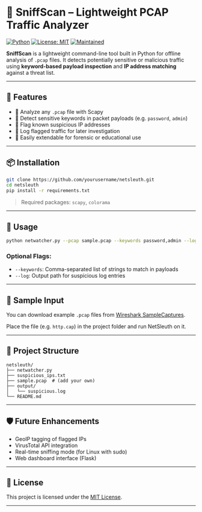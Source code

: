 
# 🔐 SniffScan – Lightweight PCAP Traffic Analyzer

[![Python](https://img.shields.io/badge/python-3.8+-blue.svg)](https://www.python.org/)
[![License: MIT](https://img.shields.io/badge/License-MIT-green.svg)](LICENSE)
[![Maintained](https://img.shields.io/badge/status-maintained-brightgreen.svg)]()

**SniffScan** is a lightweight command-line tool built in Python for offline analysis of `.pcap` files. It detects potentially sensitive or malicious traffic using **keyword-based payload inspection** and **IP address matching** against a threat list.

---

## 🔧 Features

- 📁 Analyze any `.pcap` file with Scapy
- 🧠 Detect sensitive keywords in packet payloads (e.g. `password`, `admin`)
- 🚨 Flag known suspicious IP addresses
- 📝 Log flagged traffic for later investigation
- 🔌 Easily extendable for forensic or educational use

---

## 📦 Installation

```bash
git clone https://github.com/yourusername/netsleuth.git
cd netsleuth
pip install -r requirements.txt
```

> Required packages: `scapy`, `colorama`

---

## 🚀 Usage

```bash
python netwatcher.py --pcap sample.pcap --keywords password,admin --log output/suspicious.log
```

### Optional Flags:
- `--keywords`: Comma-separated list of strings to match in payloads
- `--log`: Output path for suspicious log entries

---

## 🧪 Sample Input

You can download example `.pcap` files from [Wireshark SampleCaptures](https://wiki.wireshark.org/SampleCaptures).

Place the file (e.g. `http.cap`) in the project folder and run NetSleuth on it.

---

## 📂 Project Structure

```
netsleuth/
├── netwatcher.py
├── suspicious_ips.txt
├── sample.pcap  # (add your own)
├── output/
│   └── suspicious.log
└── README.md
```

---

## 🛡️ Future Enhancements

- GeoIP tagging of flagged IPs
- VirusTotal API integration
- Real-time sniffing mode (for Linux with sudo)
- Web dashboard interface (Flask)

---

## 📄 License

This project is licensed under the [MIT License](LICENSE).

---
